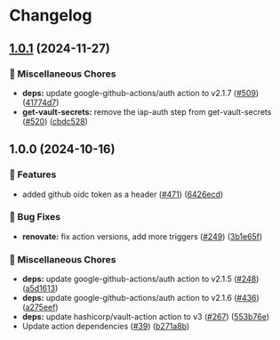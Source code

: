 # Changelog

## [1.0.1](https://github.com/grafana/shared-workflows/compare/get-vault-secrets-v1.0.0...get-vault-secrets-v1.0.1) (2024-11-27)


### 🔧 Miscellaneous Chores

* **deps:** update google-github-actions/auth action to v2.1.7 ([#509](https://github.com/grafana/shared-workflows/issues/509)) ([41774d7](https://github.com/grafana/shared-workflows/commit/41774d7ebb3ca78e05aa6d2007e5e98c7a2fcf4f))
* **get-vault-secrets:** remove the iap-auth step from get-vault-secrets ([#520](https://github.com/grafana/shared-workflows/issues/520)) ([cbdc528](https://github.com/grafana/shared-workflows/commit/cbdc528c28586253be7c33b531916b2bd7431324))

## 1.0.0 (2024-10-16)


### 🎉 Features

* added github oidc token as a header ([#471](https://github.com/grafana/shared-workflows/issues/471)) ([6426ecd](https://github.com/grafana/shared-workflows/commit/6426ecdc24bc202b5d0ac928f1bbede1ebcc4298))


### 🐛 Bug Fixes

* **renovate:** fix action versions, add more triggers ([#249](https://github.com/grafana/shared-workflows/issues/249)) ([3b1e65f](https://github.com/grafana/shared-workflows/commit/3b1e65f1b3b563a309b4aa5f888d916ad389cec3))


### 🔧 Miscellaneous Chores

* **deps:** update google-github-actions/auth action to v2.1.5 ([#248](https://github.com/grafana/shared-workflows/issues/248)) ([a5d1613](https://github.com/grafana/shared-workflows/commit/a5d1613fba998ba9b99b7267b6f9b915562da962))
* **deps:** update google-github-actions/auth action to v2.1.6 ([#436](https://github.com/grafana/shared-workflows/issues/436)) ([a275eef](https://github.com/grafana/shared-workflows/commit/a275eefa9f63e3bec05bd90ea77cfbbc9879afe8))
* **deps:** update hashicorp/vault-action action to v3 ([#267](https://github.com/grafana/shared-workflows/issues/267)) ([553b76e](https://github.com/grafana/shared-workflows/commit/553b76e74be26afbed46de7df5393459deccacad))
* Update action dependencies ([#39](https://github.com/grafana/shared-workflows/issues/39)) ([b271a8b](https://github.com/grafana/shared-workflows/commit/b271a8b01e61d00dc987dbb77744bd9e01fe862d))
